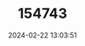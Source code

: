 ---
title: "154743"
category: "Coilia neglecta"
draft: false
date: 2024-02-22 13:03:51
languages:
  English: ["Whitehead's Grenadier Anchovy", "Neglected Grenadier Anchovy"]
  French: ["Alice Franche"]
  Spanish; Castilian: ["Anchoa Granadera Plebeya"]
---